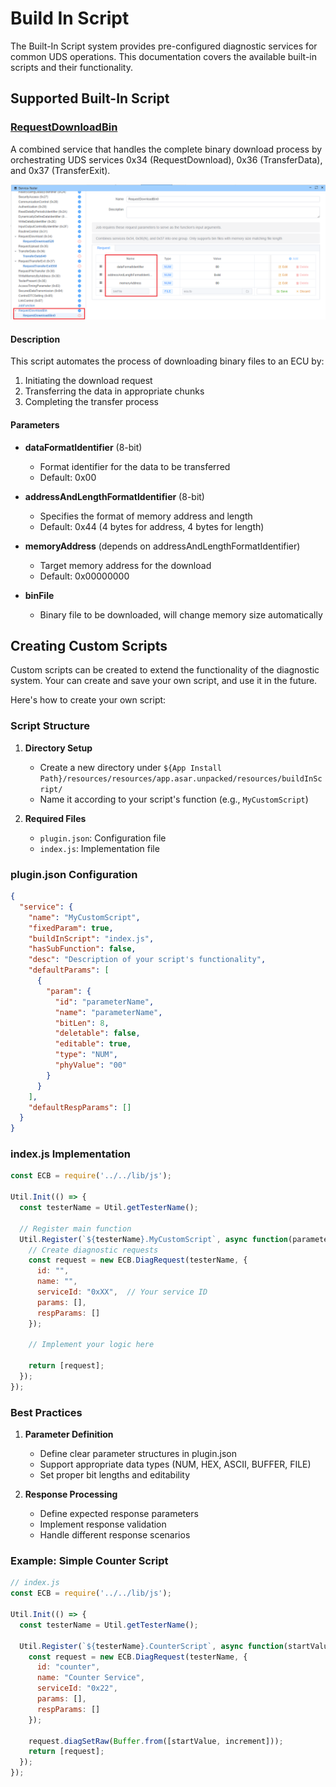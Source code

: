 # Build In Script

The Built-In Script system provides pre-configured diagnostic services for common UDS operations. This documentation covers the available built-in scripts and their functionality.

## Supported Built-In Script


### [RequestDownloadBin](https://github.com/ecubus/EcuBus-Pro/tree/master/resources/buildInScript/RequestDownloadBin)


A combined service that handles the complete binary download process by orchestrating UDS services 0x34 (RequestDownload), 0x36 (TransferData), and 0x37 (TransferExit).

![alt text](image.png)

#### Description
This script automates the process of downloading binary files to an ECU by:
1. Initiating the download request
2. Transferring the data in appropriate chunks
3. Completing the transfer process

#### Parameters

- **dataFormatIdentifier** (8-bit)
  - Format identifier for the data to be transferred
  - Default: 0x00

- **addressAndLengthFormatIdentifier** (8-bit)
  - Specifies the format of memory address and length
  - Default: 0x44 (4 bytes for address, 4 bytes for length)

- **memoryAddress** (depends on addressAndLengthFormatIdentifier)
  - Target memory address for the download
  - Default: 0x00000000

- **binFile** 
  - Binary file to be downloaded, will change memory size automatically

## Creating Custom Scripts

Custom scripts can be created to extend the functionality of the diagnostic system. Your can create and save your own script, and use it in the future.

Here's how to create your own script:

### Script Structure

1. **Directory Setup**
   - Create a new directory under `${App Install Path}/resources/resources/app.asar.unpacked/resources/buildInScript/`
   - Name it according to your script's function (e.g., `MyCustomScript`)

2. **Required Files**
   - `plugin.json`: Configuration file
   - `index.js`: Implementation file

### plugin.json Configuration

```json
{
  "service": {
    "name": "MyCustomScript",
    "fixedParam": true,
    "buildInScript": "index.js",
    "hasSubFunction": false,
    "desc": "Description of your script's functionality",
    "defaultParams": [
      {
        "param": {
          "id": "parameterName",
          "name": "parameterName",
          "bitLen": 8,
          "deletable": false,
          "editable": true,
          "type": "NUM",
          "phyValue": "00"
        }
      }
    ],
    "defaultRespParams": []
  }
}
```

### index.js Implementation

```javascript
const ECB = require('../../lib/js');

Util.Init(() => {
  const testerName = Util.getTesterName();

  // Register main function
  Util.Register(`${testerName}.MyCustomScript`, async function(parameters) {
    // Create diagnostic requests
    const request = new ECB.DiagRequest(testerName, {
      id: "",
      name: "",
      serviceId: "0xXX",  // Your service ID
      params: [],
      respParams: []
    });

    // Implement your logic here
    
    return [request];
  });
});
```

### Best Practices

1. **Parameter Definition**
   - Define clear parameter structures in plugin.json
   - Support appropriate data types (NUM, HEX, ASCII, BUFFER, FILE)
   - Set proper bit lengths and editability

2. **Response Processing**
   - Define expected response parameters
   - Implement response validation
   - Handle different response scenarios


### Example: Simple Counter Script

```javascript
// index.js
const ECB = require('../../lib/js');

Util.Init(() => {
  const testerName = Util.getTesterName();

  Util.Register(`${testerName}.CounterScript`, async function(startValue, increment) {
    const request = new ECB.DiagRequest(testerName, {
      id: "counter",
      name: "Counter Service",
      serviceId: "0x22",
      params: [],
      respParams: []
    });

    request.diagSetRaw(Buffer.from([startValue, increment]));
    return [request];
  });
});
```




